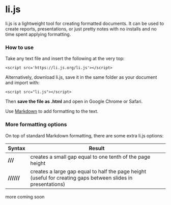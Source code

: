 # li.js

li.js is a lightweight tool for creating formatted documents. It can be used to create reports, presentations, or just pretty notes with no installs and no time spent applying formatting.

### How to use

Take any text file and insert the following at the very top:

	<script src='https://li.js.org/li.js'></script>

Alternatively, download li.js, save it in the same folder as your document and import with:

	<script src="li.js"></script>

Then **save the file as .html** and open in Google Chrome or Safari.

Use [Markdown](https://github.com/adam-p/markdown-here/wiki/Markdown-Cheatsheet) to add formatting to the text.

### More formatting options

On top of standard Markdown formatting, there are some extra li.js options:

Syntax | Result
--- | ---
**///** | creates a small gap equal to one tenth of the page height
**//////** | creates a large gap equal to half the page height (useful for creating gaps between slides in presentations)
 
more coming soon
